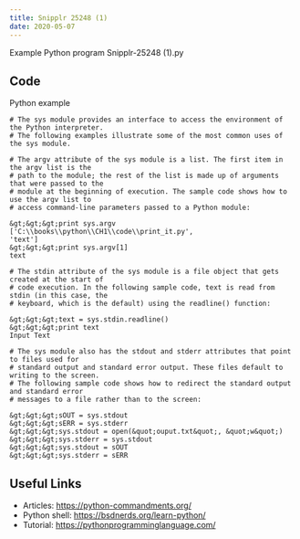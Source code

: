 ```yaml
---
title: Snipplr 25248 (1)
date: 2020-05-07
---
```

Example Python program Snipplr-25248 (1).py


## Code

Python example

    # The sys module provides an interface to access the environment of the Python interpreter.
    # The following examples illustrate some of the most common uses of the sys module.
    
    # The argv attribute of the sys module is a list. The first item in the argv list is the 
    # path to the module; the rest of the list is made up of arguments that were passed to the
    # module at the beginning of execution. The sample code shows how to use the argv list to 
    # access command-line parameters passed to a Python module:
    
    &gt;&gt;&gt;print sys.argv
    ['C:\\books\\python\\CH1\\code\\print_it.py',
    'text']
    &gt;&gt;&gt;print sys.argv[1]
    text
    
    # The stdin attribute of the sys module is a file object that gets created at the start of
    # code execution. In the following sample code, text is read from stdin (in this case, the
    # keyboard, which is the default) using the readline() function:
    
    &gt;&gt;&gt;text = sys.stdin.readline()
    &gt;&gt;&gt;print text
    Input Text
    
    # The sys module also has the stdout and stderr attributes that point to files used for
    # standard output and standard error output. These files default to writing to the screen.
    # The following sample code shows how to redirect the standard output and standard error 
    # messages to a file rather than to the screen:
    
    &gt;&gt;&gt;sOUT = sys.stdout
    &gt;&gt;&gt;sERR = sys.stderr
    &gt;&gt;&gt;sys.stdout = open(&quot;ouput.txt&quot;, &quot;w&quot;)
    &gt;&gt;&gt;sys.stderr = sys.stdout
    &gt;&gt;&gt;sys.stdout = sOUT
    &gt;&gt;&gt;sys.stderr = sERR

## Useful Links

- Articles: https://python-commandments.org/
- Python shell: https://bsdnerds.org/learn-python/
- Tutorial: https://pythonprogramminglanguage.com/
